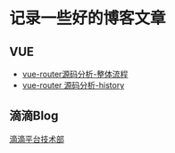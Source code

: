 # 记录一些好的博客文章

## VUE
- [vue-router源码分析-整体流程](https://github.com/DDFE/DDFE-blog/issues/9)
- [vue-router 源码分析-history](https://github.com/DDFE/DDFE-blog/issues/11)


## 滴滴Blog
[滴滴平台技术部](https://github.com/DDFE/DDFE-blog)
